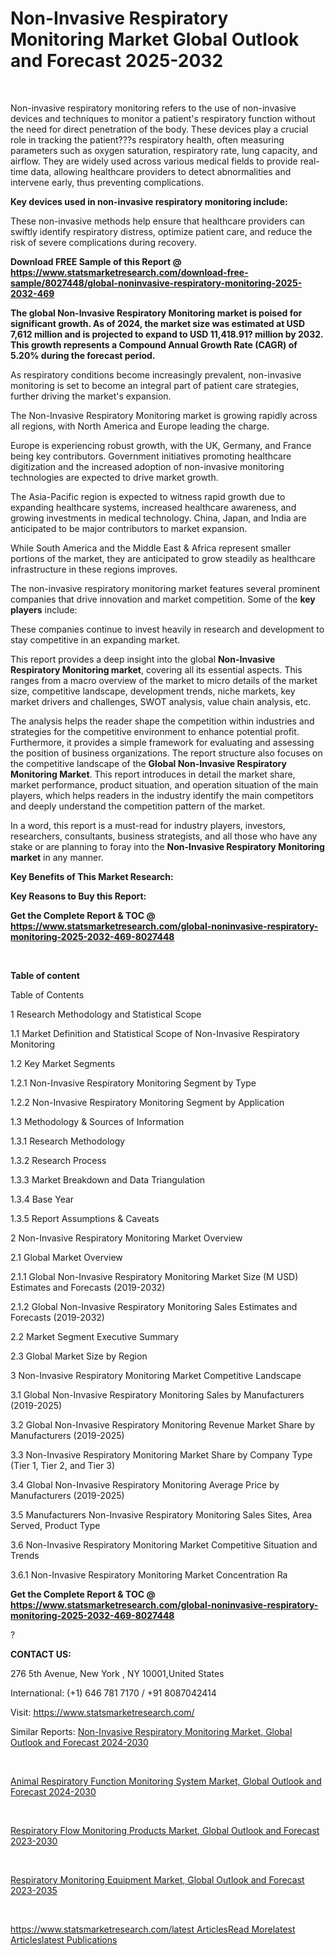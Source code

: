 <h1>Non-Invasive Respiratory Monitoring Market Global Outlook and Forecast 2025-2032</h1><br/><p>Non-invasive respiratory monitoring refers to the use of non-invasive devices and techniques to monitor a patient&#39;s respiratory function without the need for direct penetration of the body. These devices play a crucial role in tracking the patient???s respiratory health, often measuring parameters such as oxygen saturation, respiratory rate, lung capacity, and airflow. They are widely used across various medical fields to provide real-time data, allowing healthcare providers to detect abnormalities and intervene early, thus preventing complications.</p>
 
 
 
 <p><strong>Key devices used in non-invasive respiratory monitoring include:</strong></p>
 
 
 
 <p>These non-invasive methods help ensure that healthcare providers can swiftly identify respiratory distress, optimize patient care, and reduce the risk of severe complications during recovery.</p>
 
 
 
 <p><strong>Download FREE Sample of this Report @ <a href="https://www.statsmarketresearch.com/download-free-sample/8027448/global-noninvasive-respiratory-monitoring-2025-2032-469">https://www.statsmarketresearch.com/download-free-sample/8027448/global-noninvasive-respiratory-monitoring-2025-2032-469</a></strong></p>
 
 
 
 <p><strong>The global Non-Invasive Respiratory Monitoring market is poised for significant growth. As of 2024, the market size was estimated at USD 7,612 million and is projected to expand to USD 11,418.91? million by 2032. This growth represents a Compound Annual Growth Rate (<strong>CAGR</strong>) of 5.20% during the forecast period.</strong></p>
 
 
 
 <p>As respiratory conditions become increasingly prevalent, non-invasive monitoring is set to become an integral part of patient care strategies, further driving the market&#39;s expansion.</p>
 
 
 
 <p>The Non-Invasive Respiratory Monitoring market is growing rapidly across all regions, with North America and Europe leading the charge.</p>
 
 
 
 <p>Europe is experiencing robust growth, with the UK, Germany, and France being key contributors. Government initiatives promoting healthcare digitization and the increased adoption of non-invasive monitoring technologies are expected to drive market growth.</p>
 
 
 
 <p>The Asia-Pacific region is expected to witness rapid growth due to expanding healthcare systems, increased healthcare awareness, and growing investments in medical technology. China, Japan, and India are anticipated to be major contributors to market expansion.</p>
 
 
 
 <p>While South America and the Middle East & Africa represent smaller portions of the market, they are anticipated to grow steadily as healthcare infrastructure in these regions improves.</p>
 
 
 
 <p>The non-invasive respiratory monitoring market features several prominent companies that drive innovation and market competition. Some of the <strong>key players</strong> include:</p>
 
 
 
 <p>These companies continue to invest heavily in research and development to stay competitive in an expanding market.</p>
 
 
 
 <p>This report provides a deep insight into the global <strong>Non-Invasive Respiratory Monitoring market</strong>, covering all its essential aspects. This ranges from a macro overview of the market to micro details of the market size, competitive landscape, development trends, niche markets, key market drivers and challenges, SWOT analysis, value chain analysis, etc.</p>
 
 
 
 <p>The analysis helps the reader shape the competition within industries and strategies for the competitive environment to enhance potential profit. Furthermore, it provides a simple framework for evaluating and assessing the position of business organizations. The report structure also focuses on the competitive landscape of the <strong>Global Non-Invasive Respiratory Monitoring Market</strong>. This report introduces in detail the market share, market performance, product situation, and operation situation of the main players, which helps readers in the industry identify the main competitors and deeply understand the competition pattern of the market.</p>
 
 
 
 <p>In a word, this report is a must-read for industry players, investors, researchers, consultants, business strategists, and all those who have any stake or are planning to foray into the <strong>Non-Invasive Respiratory Monitoring market</strong> in any manner.</p>
 
 
 
 <p><strong>Key Benefits of This Market Research:</strong></p>
 
 
 
 <p><strong>Key <strong>Reasons to Buy</strong> this Report:</strong></p>
 
 
 
 <div><b>Get the Complete Report & TOC @ <a href="https://www.statsmarketresearch.com/global-noninvasive-respiratory-monitoring-2025-2032-469-8027448">https://www.statsmarketresearch.com/global-noninvasive-respiratory-monitoring-2025-2032-469-8027448</a></b></div>
 
 
 
 <p><br />
 
 <b>Table of content</b></p>
 
 
 
 <p>Table of Contents<br />
 
 1 Research Methodology and Statistical Scope<br />
 
 1.1 Market Definition and Statistical Scope of Non-Invasive Respiratory Monitoring<br />
 
 1.2 Key Market Segments<br />
 
 1.2.1 Non-Invasive Respiratory Monitoring Segment by Type<br />
 
 1.2.2 Non-Invasive Respiratory Monitoring Segment by Application<br />
 
 1.3 Methodology & Sources of Information<br />
 
 1.3.1 Research Methodology<br />
 
 1.3.2 Research Process<br />
 
 1.3.3 Market Breakdown and Data Triangulation<br />
 
 1.3.4 Base Year<br />
 
 1.3.5 Report Assumptions & Caveats<br />
 
 2 Non-Invasive Respiratory Monitoring Market Overview<br />
 
 2.1 Global Market Overview<br />
 
 2.1.1 Global Non-Invasive Respiratory Monitoring Market Size (M USD) Estimates and Forecasts (2019-2032)<br />
 
 2.1.2 Global Non-Invasive Respiratory Monitoring Sales Estimates and Forecasts (2019-2032)<br />
 
 2.2 Market Segment Executive Summary<br />
 
 2.3 Global Market Size by Region<br />
 
 3 Non-Invasive Respiratory Monitoring Market Competitive Landscape<br />
 
 3.1 Global Non-Invasive Respiratory Monitoring Sales by Manufacturers (2019-2025)<br />
 
 3.2 Global Non-Invasive Respiratory Monitoring Revenue Market Share by Manufacturers (2019-2025)<br />
 
 3.3 Non-Invasive Respiratory Monitoring Market Share by Company Type (Tier 1, Tier 2, and Tier 3)<br />
 
 3.4 Global Non-Invasive Respiratory Monitoring Average Price by Manufacturers (2019-2025)<br />
 
 3.5 Manufacturers Non-Invasive Respiratory Monitoring Sales Sites, Area Served, Product Type<br />
 
 3.6 Non-Invasive Respiratory Monitoring Market Competitive Situation and Trends<br />
 
 3.6.1 Non-Invasive Respiratory Monitoring Market Concentration Ra</p>
 
 
 
 <div><b>Get the Complete Report & TOC @ <a href="https://www.statsmarketresearch.com/global-noninvasive-respiratory-monitoring-2025-2032-469-8027448">https://www.statsmarketresearch.com/global-noninvasive-respiratory-monitoring-2025-2032-469-8027448</a></b></div>
 
 
 
 <p>? </p>
 
 
 
 <p><b>CONTACT US:</b><br />
 
 276 5th Avenue, New York , NY 10001,United States<br />
 
 International: (+1) 646 781 7170 / +91 8087042414<br />
 
 Visit: <a href="https://www.statsmarketresearch.com/">https://www.statsmarketresearch.com/</a><br />
 
 Similar Reports: <a href="https://www.statsmarketresearch.com/global-noninvasive-respiratory-monitoring-2025-2032-469-8027448">Non-Invasive Respiratory Monitoring Market, Global Outlook and Forecast 2024-2030</a><br />
 
 <br />
 
 <a href="https://www.statsmarketresearch.com/global-noninvasive-respiratory-monitoring-2025-2032-469-8027448">Animal Respiratory Function Monitoring System Market, Global Outlook and Forecast 2024-2030</a><br />
 
 <br />
 
 <a href="https://www.statsmarketresearch.com/global-noninvasive-respiratory-monitoring-2025-2032-469-8027448">Respiratory Flow Monitoring Products Market, Global Outlook and Forecast 2023-2030</a><br />
 
 <br />
 
 <a href="https://www.statsmarketresearch.com/global-noninvasive-respiratory-monitoring-2025-2032-469-8027448">Respiratory Monitoring Equipment Market, Global Outlook and Forecast 2023-2035</a><br />
 
 <br />
 
 <a href="https://gyeongbokgung.com">https://www.statsmarketresearch.com/</a><a href="https://hallyeomaritime.com">latest Articles</a><a href="https://jingwansa.com">Read More</a><a href="https://nguoiviet.jp/">latest Articles</a><a href="https://www.intelmarketresearch.com/">latest Publications</a></p>